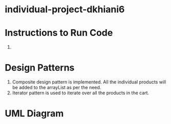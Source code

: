 # individual-project-dkhiani6

# Instructions to Run Code

1. 

# Design Patterns 

1. Composite design pattern is implemented. All the individual products will be added to the arrayList as per the need.
2. Iterator pattern is used to iterate over all the products in the cart.

# UML Diagram 
